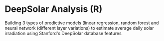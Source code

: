# DeepSolar Analysis (R)
Building 3 types of predictive models (linear regression, random forest and neural network (different layer variations) to estimate average daily solar irradiation using Stanford's DeepSolar database features

